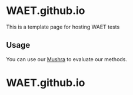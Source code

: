 # WAET.github.io
This is a template page for hosting WAET tests
## Usage
You can use our [Mushra](https://jacquelm.github.io/WAET.github.io/test.html?url=tests/mushra_test.xml) to evaluate our methods. 

# WAET.github.io
